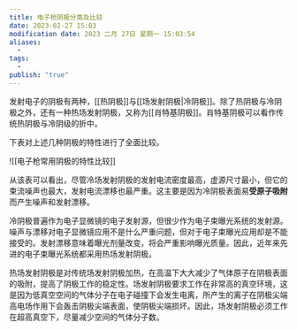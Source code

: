 ```yaml
---
title: 电子枪阴极分类及比较
date: 2023-02-27 15:03
modification date: 2023 二月 27日 星期一 15:03:54
aliases:
  - 
tags:
  - 
publish: "true"
---
```


发射电子的阴极有两种，[[热阴极]]与[[场发射阴极|冷阴极]]。除了热阴极与冷阴极之外，还有一种热场发射阴极，又称为[[肖特基阴极]]。肖特基阴极可以看作传统热阴极与冷阴级的折中。

下表对上述几种阴极的特性进行了全面比较。

![[电子枪常用阴极的特性比较]]

从该表可以看出，尽管冷场发射阴极的发射电流密度最高，虚源尺寸最小，但它的束流噪声也最大，发射电流漂移也最严重。这主要是因为冷阴极表面易**受原子吸附**而产生噪声和发射漂移。

冷阴极普遍作为电子显微镜的电子发射源，但很少作为电子束曝光系统的发射源。噪声与漂移对电子显微镜应用不是什么严重问题，但对于电子束曝光应用却是不能接受的。发射漂移意味着曝光剂量改变，将会严重影响曝光质量。因此，近年来先进的电子束曝光系统都采用热场发射阴极。

热场发射阴极是对传统场发射阴极加热，在高温下大大减少了气体原子在阴极表面的吸附，提高了阴极工作的稳定性。场发射阴极要求工作在非常高的真空环境，这是因为低真空空间的气体分子在电子碰撞下会发生电离，所产生的离子在阴极尖端高电场作用下会轰击阴极尖端表面，使阴极尖端损坏。因此，场发射阴极必须工作在超高真空下，尽量减少空间的气体分子数。 